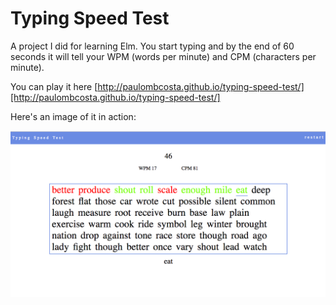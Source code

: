# Typing Speed Test

A project I did for learning Elm. You start typing and by the end of 60 seconds it will tell your WPM (words per minute) and CPM (characters per minute).

You can play it here [http://paulombcosta.github.io/typing-speed-test/][http://paulombcosta.github.io/typing-speed-test/]

Here's an image of it in action:

![Project Image](/img/app.png)
